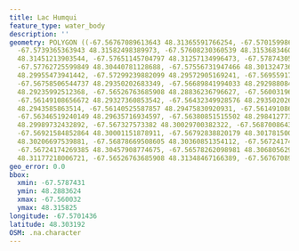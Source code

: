 ```yaml
---
title: Lac Humqui
feature_type: water_body
description: ''
geometry: POLYGON ((-67.56767089613643 48.31365591766254, -67.57015998610194 48.3142267335076,
  -67.5739365363943 48.31582498389973, -67.57608230360539 48.31536834603957, -67.5756531501637
  48.31451213903544, -67.57651145704797 48.31257134996473, -67.57874305494812 48.30897498685905,
  -67.57762725599849 48.30440781128688, -67.57556731947466 48.30132473672584, -67.57299239882099
  48.29955473941442, -67.57299239882099 48.29572905169241, -67.56955917128217 48.29310229414114,
  -67.56758506544737 48.29350202683349, -67.56689841994033 48.29298808422543, -67.56741340407106
  48.29235992512368, -67.56526763685908 48.28836236796627, -67.56003196486267 48.2896758855513,
  -67.56149108656672 48.29327360853542, -67.56432349928576 48.29350202683349, -67.56440932997481
  48.2943585863514, -67.56140525587857 48.29475830920931, -67.56149108656672 48.29584325547659,
  -67.56346519240149 48.29635716934597, -67.56380851515502 48.29841277309496, -67.56543929823627
  48.29989732432892, -67.567327573382 48.30029700382322, -67.5687008643979 48.29955473941442,
  -67.56921584852864 48.30001151878911, -67.56792838820179 48.30178150026331, -67.5687008643979
  48.30206697539881, -67.56878669508605 48.30360851354112, -67.56724174269385 48.30457908774675,
  -67.56724174269385 48.30457908774675, -67.56578262098981 48.30680562942292, -67.5663834358096
  48.31177218006721, -67.56526763685908 48.31348467166389, -67.56767089613643 48.31365591766254))
geo_error: 0.0
bbox:
  xmin: -67.5787431
  ymin: 48.2883624
  xmax: -67.560032
  ymax: 48.315825
longitude: -67.5701436
latitude: 48.303192
OSM: .na.character
---
```

